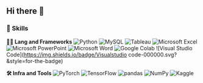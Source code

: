 ## Hi there 👋

### 🦾 Skills
**🧑‍💻 Lang and Frameworks**
![Python](https://img.shields.io/badge/python-3776AB.svg?&style=for-the-badge&logo=python&logoColor=white) ![MySQL](https://img.shields.io/badge/mysql-4479A1.svg?&style=for-the-badge&logo=mysql&logoColor=white) ![Tableau](https://img.shields.io/badge/tableau-E97627.svg?&style=for-the-badge&logo=tableau&logoColor=white) ![Microsoft Excel](https://img.shields.io/badge/microsoftexcel-217346.svg?&style=for-the-badge&logo=microsoftexcel&logoColor=white) ![Microsoft PowerPoint](https://img.shields.io/badge/microsoftpowerpoint-B7472A.svg?&style=for-the-badge&logo=microsoftpowerpoint&logoColor=white) ![Microsoft Word](https://img.shields.io/badge/microsoftword-2B579A.svg?&style=for-the-badge&logo=microsoftword&logoColor=white) ![Google Colab](https://img.shields.io/badge/googlecolab-F9AB00.svg?&style=for-the-badge&logo=googlecolab&logoColor=white) ![Visual Studio Code](https://img.shields.io/badge/Visualstudio code-000000.svg?&style=for-the-badge) 

**🛠️ Infra and Tools**
![PyTorch](https://img.shields.io/badge/pytorch-EE4C2C.svg?&style=for-the-badge&logo=pytorch&logoColor=white) ![TensorFlow](https://img.shields.io/badge/tensorflow-FF6F00.svg?&style=for-the-badge&logo=tensorflow&logoColor=white) ![pandas](https://img.shields.io/badge/pandas-150458.svg?&style=for-the-badge&logo=pandas&logoColor=white) ![NumPy](https://img.shields.io/badge/numpy-013243.svg?&style=for-the-badge&logo=numpy&logoColor=white) ![Kaggle](https://img.shields.io/badge/kaggle-20BEFF.svg?&style=for-the-badge&logo=kaggle&logoColor=white) 




<!--
**geungjungsu/geungjungsu** is a ✨ _special_ ✨ repository because its `README.md` (this file) appears on your GitHub profile.

Here are some ideas to get you started:

- 🔭 I’m currently working on ...
- 🌱 I’m currently learning ...
- 👯 I’m looking to collaborate on ...
- 🤔 I’m looking for help with ...
- 💬 Ask me about ...
- 📫 How to reach me: ...
- 😄 Pronouns: ...
- ⚡ Fun fact: ...
-->
